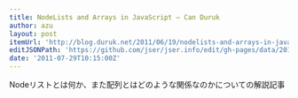 ```yaml
---
title: NodeLists and Arrays in JavaScript — Can Duruk
author: azu
layout: post
itemUrl: 'http://blog.duruk.net/2011/06/19/nodelists-and-arrays-in-javascript/'
editJSONPath: 'https://github.com/jser/jser.info/edit/gh-pages/data/2011/07/index.json'
date: '2011-07-29T10:15:00Z'
---
```

Nodeリストとは何か、また配列とはどのような関係なのかについての解説記事
